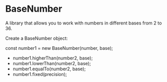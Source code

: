 # BaseNumber
A library that allows you to work with numbers in different bases from 2 to 36.

Create a BaseNumber object:

const number1 = new BaseNumber(number, base);

* number1.higherThan(number2, base);
* number1.lowerThan(number2, base);
* number1.equalTo(number2, base);
* number1.fixed(precision);
